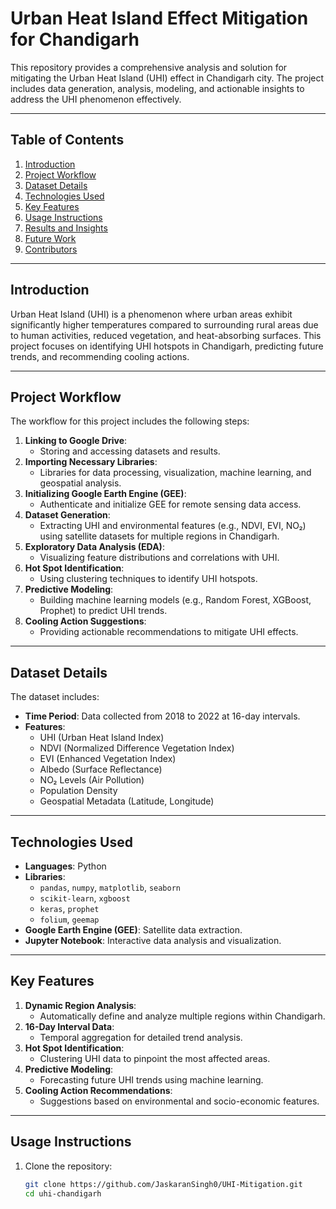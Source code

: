 # Urban Heat Island Effect Mitigation for Chandigarh

This repository provides a comprehensive analysis and solution for mitigating the Urban Heat Island (UHI) effect in Chandigarh city. The project includes data generation, analysis, modeling, and actionable insights to address the UHI phenomenon effectively.

---

## Table of Contents

1. [Introduction](#introduction)
2. [Project Workflow](#project-workflow)
3. [Dataset Details](#dataset-details)
4. [Technologies Used](#technologies-used)
5. [Key Features](#key-features)
6. [Usage Instructions](#usage-instructions)
7. [Results and Insights](#results-and-insights)
8. [Future Work](#future-work)
9. [Contributors](#contributors)

---

## Introduction

Urban Heat Island (UHI) is a phenomenon where urban areas exhibit significantly higher temperatures compared to surrounding rural areas due to human activities, reduced vegetation, and heat-absorbing surfaces. This project focuses on identifying UHI hotspots in Chandigarh, predicting future trends, and recommending cooling actions.

---

## Project Workflow

The workflow for this project includes the following steps:

1. **Linking to Google Drive**:
   - Storing and accessing datasets and results.
2. **Importing Necessary Libraries**:
   - Libraries for data processing, visualization, machine learning, and geospatial analysis.
3. **Initializing Google Earth Engine (GEE)**:
   - Authenticate and initialize GEE for remote sensing data access.
4. **Dataset Generation**:
   - Extracting UHI and environmental features (e.g., NDVI, EVI, NO₂) using satellite datasets for multiple regions in Chandigarh.
5. **Exploratory Data Analysis (EDA)**:
   - Visualizing feature distributions and correlations with UHI.
6. **Hot Spot Identification**:
   - Using clustering techniques to identify UHI hotspots.
7. **Predictive Modeling**:
   - Building machine learning models (e.g., Random Forest, XGBoost, Prophet) to predict UHI trends.
8. **Cooling Action Suggestions**:
   - Providing actionable recommendations to mitigate UHI effects.

---

## Dataset Details

The dataset includes:
- **Time Period**: Data collected from 2018 to 2022 at 16-day intervals.
- **Features**:
  - UHI (Urban Heat Island Index)
  - NDVI (Normalized Difference Vegetation Index)
  - EVI (Enhanced Vegetation Index)
  - Albedo (Surface Reflectance)
  - NO₂ Levels (Air Pollution)
  - Population Density
  - Geospatial Metadata (Latitude, Longitude)

---

## Technologies Used

- **Languages**: Python
- **Libraries**:
  - `pandas`, `numpy`, `matplotlib`, `seaborn`
  - `scikit-learn`, `xgboost`
  - `keras`, `prophet`
  - `folium`, `geemap`
- **Google Earth Engine (GEE)**: Satellite data extraction.
- **Jupyter Notebook**: Interactive data analysis and visualization.

---

## Key Features

1. **Dynamic Region Analysis**:
   - Automatically define and analyze multiple regions within Chandigarh.
2. **16-Day Interval Data**:
   - Temporal aggregation for detailed trend analysis.
3. **Hot Spot Identification**:
   - Clustering UHI data to pinpoint the most affected areas.
4. **Predictive Modeling**:
   - Forecasting future UHI trends using machine learning.
5. **Cooling Action Recommendations**:
   - Suggestions based on environmental and socio-economic features.

---

## Usage Instructions

1. Clone the repository:
   ```bash
   git clone https://github.com/JaskaranSingh0/UHI-Mitigation.git
   cd uhi-chandigarh
